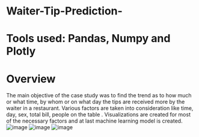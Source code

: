 # Waiter-Tip-Prediction-
# Tools used: Pandas, Numpy and Plotly
# Overview
The main objective of the case study was to find the trend as to how much or what time, by whom or on what day the tips are received more by the waiter in a restaurant.
Various factors are taken into consideration like time, day, sex, total bill, people on the table .
Visualizations are created for most of the necessary factors and at last machine learning model is created.
![image](https://github.com/Pyadav1012/Waiter-Tip-Prediction-/assets/75874096/7a20b1a7-df32-4d38-b82f-9df354a3c5af)
![image](https://github.com/Pyadav1012/Waiter-Tip-Prediction-/assets/75874096/cbf9fece-cae3-4f60-872a-98a5ddccaad7)
![image](https://github.com/Pyadav1012/Waiter-Tip-Prediction-/assets/75874096/77766b71-bcee-49f6-ba73-393f7bbf22a3)



